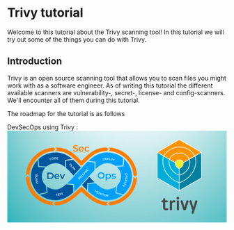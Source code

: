 # Trivy tutorial

Welcome to this tutorial about the Trivy scanning tool! In this tutorial we will try out some of the things you can do with Trivy.

## Introduction

Trivy is an open source scanning tool that allows you to scan files you might work with as a software engineer. As of writing this tutorial the different available scanners are vulnerability-, secret-, license- and config-scanners. We'll encounter all of them during this tutorial.

The roadmap for the tutorial is as follows


DevSecOps using Trivy : ![Trivy](./img/DevOps-Trivy.png)
